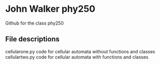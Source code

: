 # John Walker phy250
 Github for the class phy250

File descriptions
-----------------
cellularone.py         code for cellular automata without functions and classes
cellulartwo.py         code for cellular automata with    functions and classes
